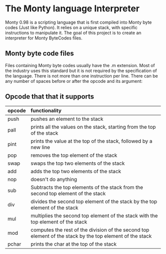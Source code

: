# The Monty language Interpreter

Monty 0.98 is a scripting language that is first compiled into Monty byte codes (Just like Python). It relies on a unique stack, with specific instructions to manipulate it. The goal of this project is to create an interpreter for Monty ByteCodes files.

## Monty byte code files

Files containing Monty byte codes usually have the .m extension. Most of the industry uses this standard but it is not required by the specification of the language. There is not more than one instruction per line. There can be any number of spaces before or after the opcode and its argument:

## Opcode that that it supports

|opcode|functionality|
|:-----|:------------|
|push  |pushes an element to the stack|
|pall  |prints all the values on the stack, starting from the top of the stack|
|pint  |prints the value at the top of the stack, followed by a new line|
|pop   |removes the top element of the stack|
|swap  |swaps the top two elements of the stack|
|add   |adds the top two elements of the stack|
|nop   |doesn't do anything|
|sub   |Subtracts the top elements of the stack from the second top element of the stack|
|div   |divides the second top element of the stack by the top element of the stack|
|mul   |multiplies the second top element of the stack with the top element of the stack|
|mod   |computes the rest of the division of the second top element of the stack by the top element of the stack|
|pchar |prints the char at the top of the stack|